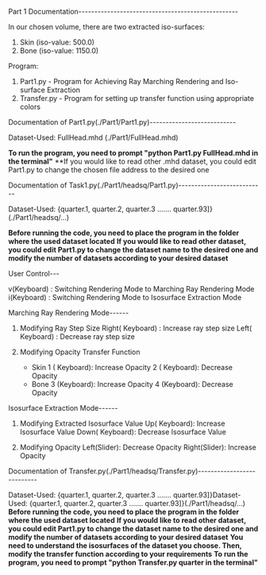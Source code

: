 Part 1 Documentation--------------------------------------------------

In our chosen volume, there are two extracted iso-surfaces:
1. Skin (iso-value: 500.0)
2. Bone (iso-value: 1150.0)

Program:
1. Part1.py - Program for Achieving Ray Marching Rendering and Iso-surface Extraction 
2. Transfer.py - Program for setting up transfer function using appropriate colors

Documentation of Part1.py(./Part1/Part1.py)---------------------------

Dataset-Used: FullHead.mhd (./Part1/FullHead.mhd)

**To run the program, you need to prompt "python Part1.py FullHead.mhd in the terminal"**
**If you would like to read other .mhd dataset, you could edit Part1.py to change the chosen file address to the desired one

Documentation of Task1.py(./Part1/headsq/Part1.py)---------------------------

Dataset-Used: {quarter.1, quarter.2, quarter.3 ....... quarter.93]}(./Part1/headsq/...)

**Before running the code, you need to place the program in the folder where the used dataset located**
**If you would like to read other dataset, you could edit Part1.py to change the dataset name to the desired one and modify the number of datasets according to your desired dataset**

User Control---

v(Keyboard) : Switching Rendering Mode to Marching Ray Rendering Mode
i(Keyboard) : Switching Rendering Mode to Isosurface Extraction Mode

Marching Ray Rendering Mode------

1. Modifying Ray Step Size
   Right( Keyboard) : Increase ray step size
   Left( Keyboard)  : Decrease ray step size

2. Modifying Opacity Transfer Function 
   - Skin 
   1 ( Keyboard): Increase Opacity
   2 ( Keyboard): Decrease Opacity
   - Bone
   3 (Keyboard): Increase Opacity
   4 (Keyboard): Decrease Opacity

Isosurface Extraction Mode------

1. Modifying Extracted Isosurface Value
   Up( Keyboard): Increase Isosurface Value
   Down( Keyboard): Decrease Isosurface Value

2. Modifying Opacity
   Left(Slider): Decrease Opacity
   Right(Slider): Increase Opacity

Documentation of Transfer.py(./Part1/headsq/Transfer.py)---------------------------

Dataset-Used: {quarter.1, quarter.2, quarter.3 ....... quarter.93]}Dataset-Used: {quarter.1, quarter.2, quarter.3 ....... quarter.93]}(./Part1/headsq/...)
**Before running the code, you need to place the program in the folder where the used dataset located**
**If you would like to read other dataset, you could edit Part1.py to change the dataset name to the desired one and modify the number of datasets according to your desired dataset**
**You need to understand the isosurfaces of the dataset you choose. Then, modify the transfer function according to your requirements**
**To run the program, you need to prompt "python Transfer.py quarter in the terminal"**